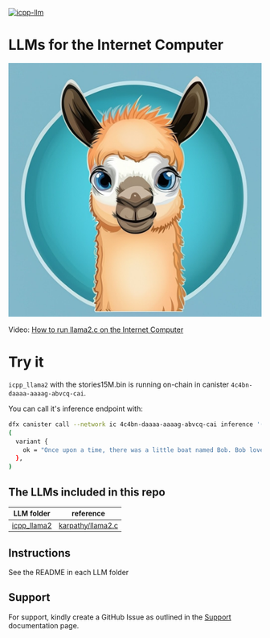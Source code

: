 [![icpp-llm](https://github.com/icppWorld/icpp-llm/actions/workflows/cicd.yml/badge.svg)](https://github.com/icppWorld/icpp-llm/actions/workflows/cicd.yml)

# LLMs for the Internet Computer

![icpp-llm logo](./assets/icpp-llm-logo.png)

Video: [How to run llama2.c on the Internet Computer](https://www.loom.com/share/a065b678df63462fb2f637d1b550b5d2?sid=1aeee693-25c0-4d1f-be0c-8231b53eb742)

# Try it

`icpp_llama2` with the stories15M.bin is running on-chain in canister `4c4bn-daaaa-aaaag-abvcq-cai`. 

You can call it's inference endpoint with:

```bash
dfx canister call --network ic 4c4bn-daaaa-aaaag-abvcq-cai inference '(record {prompt = "" : text; steps = 20 : nat64; temperature = 0.8 : float32; topp = 1.0 : float32;})'
(
  variant {
    ok = "Once upon a time, there was a little boat named Bob. Bob loved to float on the water"
  },
)
```


## The LLMs included in this repo

| LLM folder        | reference                                                      |
| ------------- | ------------------------------------------------------------ |
| [icpp_llama2](https://github.com/icppWorld/icpp-llm/tree/main/icpp_llama2)   | [karpathy/llama2.c](https://github.com/karpathy/llama2.c) |


## Instructions

See the README in each LLM folder


## Support

For support, kindly create a GitHub Issue as outlined in the [Support](https://docs.icpp.world/support.html) documentation page.
  